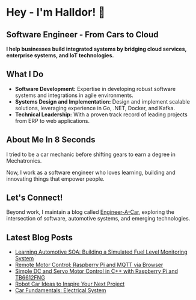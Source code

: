 # Hey - I'm Halldor! 👋
## Software Engineer - From Cars to Cloud

**I help businesses build integrated systems by bridging cloud services, enterprise systems, and IoT technologies.**

## What I Do

- **Software Development:** Expertise in developing robust software systems and integrations in agile environments.
- **Systems Design and Implementation:** Design and implement scalable solutions, leveraging experience in Go, .NET, Docker, and Kafka.
- **Technical Leadership:** With a proven track record of leading projects from ERP to web applications.

## About Me In 8 Seconds

I tried to be a car mechanic before shifting gears to earn a degree in Mechatronics.

Now, I work as a software engineer who loves learning, building and innovating things that empower people.

## Let's Connect!

Beyond work, I maintain a blog called [Engineer-A-Car](https://www.engineeracar.com/), exploring the intersection of software, automotive systems, and emerging technologies.

## Latest Blog Posts
<!-- BLOG-POST-LIST:START -->
- [Learning Automotive SOA: Building a Simulated Fuel Level Monitoring System](https://www.engineeracar.com/automotive-soa-on-board-fundamentals/)
- [Remote Motor Control: Raspberry Pi and MQTT via Browser](https://www.engineeracar.com/control-rpi-mqtt/)
- [Simple DC and Servo Motor Control in C++ with Raspberry Pi and TB6612FNG](https://www.engineeracar.com/motor-control-rpi-cpp/)
- [Robot Car Ideas to Inspire Your Next Project](https://www.engineeracar.com/robot-car-ideas/)
- [Car Fundamentals: Electrical System](https://www.engineeracar.com/car-fundamentals-electrical/)
<!-- BLOG-POST-LIST:END -->
